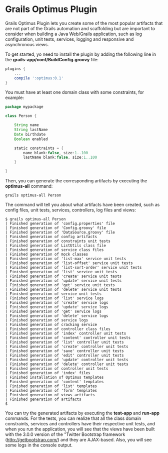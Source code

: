 Grails Optimus Plugin
=======

Grails Optimus Plugin lets you create some of the most popular artifacts that are not part of the Grails automation and scaffolding but are important to consider when building a Java Web/Grails application, such as log configuration, unit tests, services, logging and responsive and asynchronous views.

To get started, yo need to install the plugin by adding the following line in the <b>grails-app/conf/BuildConfig.groovy</b> file:

```groovy
plugins {
    ...
    compile ':optimus:0.1'
}
```

You must have at least one domain class with some constraints, for example:

```groovy
package mypackage

class Person {

    String name
    String lastName
    Date birthdate
    Boolean enabled

    static constraints = {
        name blank:false, size:1..100
        lastName blank:false, size:1..100
    }

}
```

Then, you can generate the corresponding artifacts by executing the <b>optimus-all</b> command:

```
grails optimus-all Person
```

The command will tell you about what artifacts have been created, such as config files, unit tests, services, controllers, log files and views:

```
$ grails optimus-all Person
| Finished generation of 'config.properties' file
| Finished generation of 'Config.groovy' file
| Finished generation of 'DataSource.groovy' file
| Finished generation of config artifacts
| Finished generation of constraints unit tests
| Finished generation of ListUtils class file
| Finished generation of service class files
| Finished generation of mock classes
| Finished generation of 'list-max' service unit tests
| Finished generation of 'list-offset' service unit tests
| Finished generation of 'list-sort-order' service unit tests
| Finished generation of 'list' service unit tests
| Finished generation of 'create' service unit tests
| Finished generation of 'update' service unit tests
| Finished generation of 'get' service unit tests
| Finished generation of 'delete' service unit tests
| Finished generation of service unit tests
| Finished generation of 'list' service logs
| Finished generation of 'create' service logs
| Finished generation of 'update' service logs
| Finished generation of 'get' service logs
| Finished generation of 'delete' service logs
| Finished generation of service logs
| Finished generation of cracking service
| Finished generation of controller class files
| Finished generation of 'index' controller unit tests
| Finished generation of 'content' controller unit tests
| Finished generation of 'list' controller unit tests
| Finished generation of 'create' controller unit tests
| Finished generation of 'save' controller unit tests
| Finished generation of 'edit' controller unit tests
| Finished generation of 'update' controller unit tests
| Finished generation of 'delete' controller unit tests
| Finished generation of controller unit tests
| Finished generation of 'index' files
| Finished installation of Optimus templates
| Finished generation of 'content' templates
| Finished generation of 'list' templates
| Finished generation of 'form' templates
| Finished generation of views artifacts
| Finished generation of artifacts
$
```

You can try the generated artifacts by executing the <b>test-app</b> and <b>run-app</b> commands. For the tests, you can realize that all the class domain constraints, services and controllers have their respective unit tests, and when you run the application, you will see that the views have been built with the 3.0.0 version of the "Twitter Bootstrap framework (http://getbootstrap.com/) and they are AJAX-based. Also, you will see some logs in the console output.
